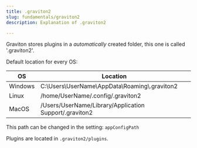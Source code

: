 ```yaml
---
title: .graviton2
slug: fundamentals/graviton2
description: Explanation of .graviton2

---
```



Graviton stores plugins in a _automatically_ created folder, this one is called '.graviton2'.

Default location for every OS:

| OS            | Location                                                        |
| ------------- |-----------------------------------------------------------------|
| Windows       | C:\Users\UserName\AppData\Roaming\\.graviton2                   |
| Linux         | /home/UserName/.config/.graviton2                               |
| MacOS         | /Users/UserName/Library/Application Support/.graviton2          |

This path can be changed in the setting: `appConfigPath`

Plugins are located in `.graviton2/plugins`.